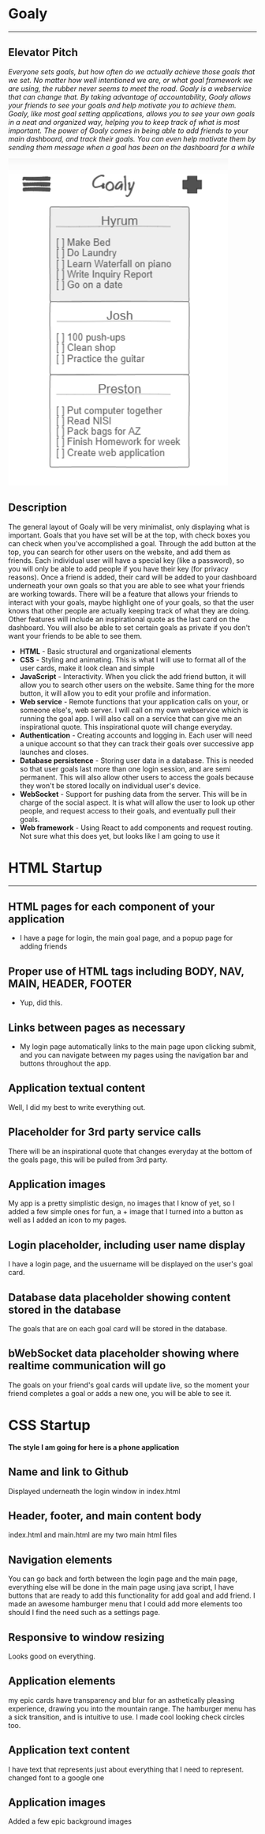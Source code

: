 # Goaly
___
## Elevator Pitch
*Everyone sets goals, but how often do we actually achieve those goals that we set. No matter how well intentioned we are, or what goal framework we are using, the rubber never seems to meet the road. Goaly is a webservice that can change that. By taking advantage of accountability, Goaly allows your friends to see your goals and help motivate you to achieve them. Goaly, like most goal setting applications, allows you to see your own goals in a neat and organized way, helping you to keep track of what is most important. The power of Goaly comes in being able to add friends to your main dashboard, and track their goals. You can even help motivate them by sending them message when a goal has been on the dashboard for a while*


![Goaly main page](GoalyDashboard.png)
## Description
The general layout of Goaly will be very minimalist, only displaying what is important. Goals that you have set will be at the top, with check boxes you can check when you've accomplished a goal. Through the add button at the top, you can search for other users on the website, and add them as friends. Each individual user will have a special key (like a password), so you will only be able to add people if you have their key (for privacy reasons). Once a friend is added, their card will be added to your dashboard underneath your own goals so that you are able to see what your friends are working towards. There will be a feature that allows your friends to interact with your goals, maybe highlight one of your goals, so that the user knows that other people are actually keeping track of what they are doing. Other features will include an inspirational quote as the last card on the dashboard. You will also be able to set certain goals as private if you don't want your friends to be able to see them.

- **HTML** - Basic structural and organizational elements
- **CSS** - Styling and animating. This is what I will use to format all of the user cards, make it look clean and simple
- **JavaScript** - Interactivity. When you click the add friend button, it will allow you to search other users on the website. Same thing for the more button, it will allow you to edit your profile and information.
- **Web service** - Remote functions that your application calls on your, or someone else's, web server. I will call on my own webservice which is running the goal app. I will also call on a service that can give me an inspirational quote. This inspirational quote will change everyday.
- **Authentication** - Creating accounts and logging in. Each user will need a unique account so that they can track their goals over successive app launches and closes.
- **Database persistence** - Storing user data in a database. This is needed so that user goals last more than one login session, and are semi permanent. This will also allow other users to access the goals because they won't be stored locally on individual user's device.
- **WebSocket** - Support for pushing data from the server. This will be in charge of the social aspect. It is what will allow the user to look up other people, and request access to their goals, and eventually pull their goals.
- **Web framework** - Using React to add components and request routing. Not sure what this does yet, but looks like I am going to use it

# HTML Startup
___
## HTML pages for each component of your application
- I have a page for login, the main goal page, and a popup page for adding friends

## Proper use of HTML tags including BODY, NAV, MAIN, HEADER, FOOTER
- Yup, did this.

## Links between pages as necessary
 - My login page automatically links to the main page upon clicking submit, and you can navigate between my pages using the navigation bar and buttons throughout the app.

## Application textual content
Well, I did my best to write everything out.

## Placeholder for 3rd party service calls
There will be an inspirational quote that changes everyday at the bottom of the goals page, this will be pulled from 3rd party.

## Application images
My app is a pretty simplistic design, no images that I know of yet, so I added a few simple ones for fun, a + image that I turned into a button as well as I added an icon to my pages.

## Login placeholder, including user name display
I have a login page, and the usuername will be displayed on the user's goal card.

## Database data placeholder showing content stored in the database
The goals that are on each goal card will be stored in the database.

## bWebSocket data placeholder showing where realtime communication will go
The goals on your friend's goal cards will update live, so the moment your friend completes a goal or adds a new one, you will be able to see it.

# CSS Startup
**The style I am going for here is a phone application**

## Name and link to Github
Displayed underneath the login window in index.html

## Header, footer, and main content body
index.html and main.html are my two main html files

## Navigation elements
You can go back and forth between the login page and the main page, everything else will be done in the main page using java script, I have buttons that are ready to add this functionality for add goal and add friend. I made an awesome hamburger menu that I could add more elements too should I find the need such as a settings page.

## Responsive to window resizing
Looks good on everything.

## Application elements
my epic cards have transparency and blur for an asthetically pleasing experience, drawing you into the mountain range. The hamburger menu has a sick transition, and is intuitive to use. I made cool looking check circles too.

## Application text content
I have text that represents just about everything that I need to represent. changed font to a google one

## Application images
Added a few epic background images